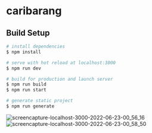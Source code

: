 # caribarang

## Build Setup

```bash
# install dependencies
$ npm install

# serve with hot reload at localhost:3000
$ npm run dev

# build for production and launch server
$ npm run build
$ npm run start

# generate static project
$ npm run generate
```

![screencapture-localhost-3000-2022-06-23-00_56_16](https://user-images.githubusercontent.com/50771883/175105115-9ac0672c-64d8-4883-b2f9-e9bc4351b7b1.png)
![screencapture-localhost-3000-2022-06-23-00_58_50](https://user-images.githubusercontent.com/50771883/175105419-a8262120-c6dd-424d-9c59-303b95d22333.png)


